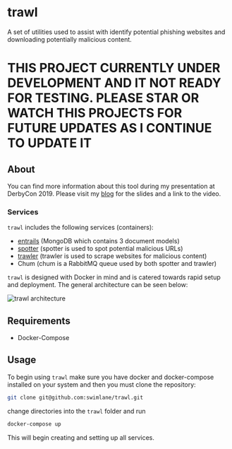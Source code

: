 # trawl

A set of utilities used to assist with identify potential phishing websites and downloading potentially malicious content.

# THIS PROJECT CURRENTLY UNDER DEVELOPMENT AND IT NOT READY FOR TESTING.  PLEASE STAR OR WATCH THIS PROJECTS FOR FUTURE UPDATES AS I CONTINUE TO UPDATE IT

## About

You can find more information about this tool during my presentation at DerbyCon 2019. Please visit my [blog](https://letsautomate.it/page/presentations/) for the slides and a link to the video.

### Services

`trawl` includes the following services (containers):

* [entrails](entrails/README.md) (MongoDB which contains 3 document models)
* [spotter](spotter/README.md) (spotter is used to spot potential malicious URLs)
* [trawler](trawler/README.md) (trawler is used to scrape websites for malicious content)
* Chum (chum is a RabbitMQ queue used by both spotter and trawler)


`trawl` is designed with Docker in mind and is catered towards rapid setup and deployment.  The general architecture can be seen below:

![trawl architecture](https://letsautomate.it/presentations/hunting-for-phishkits/0b7a46f66e919d54f4b03b7ddc8841e7.png)

## Requirements

* Docker-Compose

## Usage

To begin using `trawl` make sure you have docker and docker-compose installed on your system and then you must clone the repository:

```bash
git clone git@github.com:swimlane/trawl.git
```

change directories into the `trawl` folder and run

```bash
docker-compose up
```

This will begin creating and setting up all services.

